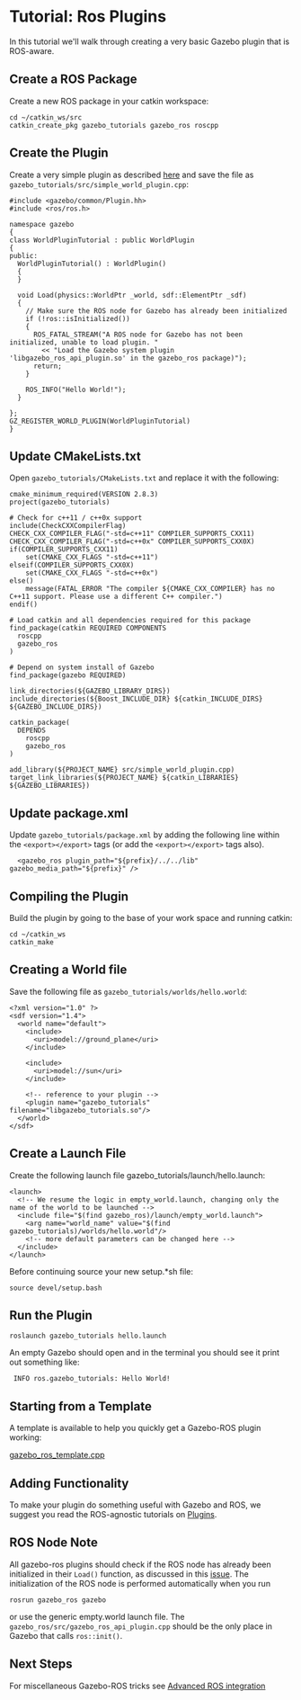 # Tutorial: Ros Plugins

In this tutorial we'll walk through creating a very basic Gazebo plugin that is ROS-aware.

## Create a ROS Package

Create a new ROS package in your catkin workspace:

~~~
cd ~/catkin_ws/src
catkin_create_pkg gazebo_tutorials gazebo_ros roscpp
~~~

## Create the Plugin

Create a very simple plugin as described [here](http://gazebosim.org/tutorials?tut=plugins_hello_world&cat=write_plugin) and save the file as `gazebo_tutorials/src/simple_world_plugin.cpp`:

~~~
#include <gazebo/common/Plugin.hh>
#include <ros/ros.h>

namespace gazebo
{
class WorldPluginTutorial : public WorldPlugin
{
public:
  WorldPluginTutorial() : WorldPlugin()
  {
  }

  void Load(physics::WorldPtr _world, sdf::ElementPtr _sdf)
  {
    // Make sure the ROS node for Gazebo has already been initialized
    if (!ros::isInitialized())
    {
      ROS_FATAL_STREAM("A ROS node for Gazebo has not been initialized, unable to load plugin. "
        << "Load the Gazebo system plugin 'libgazebo_ros_api_plugin.so' in the gazebo_ros package)");
      return;
    }

    ROS_INFO("Hello World!");
  }

};
GZ_REGISTER_WORLD_PLUGIN(WorldPluginTutorial)
}
~~~

## Update CMakeLists.txt

Open `gazebo_tutorials/CMakeLists.txt` and replace it with the following:

~~~
cmake_minimum_required(VERSION 2.8.3)
project(gazebo_tutorials)

# Check for c++11 / c++0x support
include(CheckCXXCompilerFlag)
CHECK_CXX_COMPILER_FLAG("-std=c++11" COMPILER_SUPPORTS_CXX11)
CHECK_CXX_COMPILER_FLAG("-std=c++0x" COMPILER_SUPPORTS_CXX0X)
if(COMPILER_SUPPORTS_CXX11)
    set(CMAKE_CXX_FLAGS "-std=c++11")
elseif(COMPILER_SUPPORTS_CXX0X)
    set(CMAKE_CXX_FLAGS "-std=c++0x")
else()
    message(FATAL_ERROR "The compiler ${CMAKE_CXX_COMPILER} has no C++11 support. Please use a different C++ compiler.")
endif()

# Load catkin and all dependencies required for this package
find_package(catkin REQUIRED COMPONENTS
  roscpp
  gazebo_ros
)

# Depend on system install of Gazebo
find_package(gazebo REQUIRED)

link_directories(${GAZEBO_LIBRARY_DIRS})
include_directories(${Boost_INCLUDE_DIR} ${catkin_INCLUDE_DIRS} ${GAZEBO_INCLUDE_DIRS})

catkin_package(
  DEPENDS
    roscpp
    gazebo_ros
)

add_library(${PROJECT_NAME} src/simple_world_plugin.cpp)
target_link_libraries(${PROJECT_NAME} ${catkin_LIBRARIES} ${GAZEBO_LIBRARIES})
~~~

## Update package.xml

Update `gazebo_tutorials/package.xml` by adding the following line within the `<export></export>` tags (or add the `<export></export>` tags also).

~~~
  <gazebo_ros plugin_path="${prefix}/../../lib" gazebo_media_path="${prefix}" />
~~~

## Compiling the Plugin

Build the plugin by going to the base of your work space and running catkin:

~~~
cd ~/catkin_ws
catkin_make
~~~

## Creating a World file

Save the following file as `gazebo_tutorials/worlds/hello.world`:

~~~
<?xml version="1.0" ?>
<sdf version="1.4">
  <world name="default">
    <include>
      <uri>model://ground_plane</uri>
    </include>

    <include>
      <uri>model://sun</uri>
    </include>

    <!-- reference to your plugin -->
    <plugin name="gazebo_tutorials" filename="libgazebo_tutorials.so"/>
  </world>
</sdf>
~~~


## Create a Launch File

Create the following launch file gazebo_tutorials/launch/hello.launch:

~~~
<launch>
  <!-- We resume the logic in empty_world.launch, changing only the name of the world to be launched -->
  <include file="$(find gazebo_ros)/launch/empty_world.launch">
    <arg name="world_name" value="$(find gazebo_tutorials)/worlds/hello.world"/>
    <!-- more default parameters can be changed here -->
  </include>
</launch>
~~~

Before continuing source your new setup.*sh file:

~~~
source devel/setup.bash
~~~

## Run the Plugin

~~~
roslaunch gazebo_tutorials hello.launch
~~~

An empty Gazebo should open and in the terminal you should see it print out something like:

~~~
 INFO ros.gazebo_tutorials: Hello World!
~~~

## Starting from a Template

A template is available to help you quickly get a Gazebo-ROS plugin working:

[gazebo_ros_template.cpp](https://github.com/ros-simulation/gazebo_ros_pkgs/blob/kinetic-devel/gazebo_plugins/src/gazebo_ros_template.cpp)

## Adding Functionality

To make your plugin do something useful with Gazebo and ROS, we suggest you read the ROS-agnostic tutorials on [Plugins](http://gazebosim.org/tutorials/?cat=write_plugin).

## ROS Node Note

All gazebo-ros plugins should check if the ROS node has already been initialized in their `Load()` function, as discussed in this [issue](http://answers.gazebosim.org/question/1493/rosinit-needed-for-ros-gazebo-plugin/). The initialization of the ROS node is performed automatically when you run

~~~
rosrun gazebo_ros gazebo
~~~

or use the generic empty.world launch file. The `gazebo_ros/src/gazebo_ros_api_plugin.cpp` should be the only place in Gazebo that calls `ros::init()`.

## Next Steps

For miscellaneous Gazebo-ROS tricks see [Advanced ROS integration](http://gazebosim.org/tutorials/?tut=ros_advanced)
